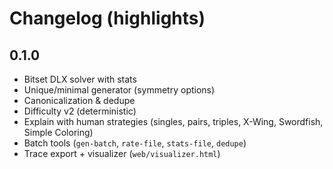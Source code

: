 # Changelog (highlights)

## 0.1.0
- Bitset DLX solver with stats
- Unique/minimal generator (symmetry options)
- Canonicalization & dedupe
- Difficulty v2 (deterministic)
- Explain with human strategies (singles, pairs, triples, X-Wing, Swordfish, Simple Coloring)
- Batch tools (`gen-batch`, `rate-file`, `stats-file`, `dedupe`)
- Trace export + visualizer (`web/visualizer.html`)
